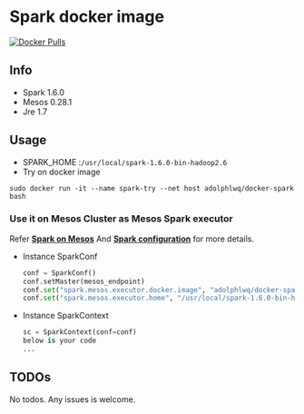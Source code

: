 # Spark docker image
[![Docker Pulls](https://img.shields.io/docker/pulls/adolphlwq/docker-spark.svg?maxAge=2592000)]()

## Info
- Spark 1.6.0
- Mesos 0.28.1
- Jre 1.7

## Usage
- SPARK_HOME :`/usr/local/spark-1.6.0-bin-hadoop2.6`
- Try on docker image
```
sudo docker run -it --name spark-try --net host adolphlwq/docker-spark bash
```

### Use it on Mesos Cluster as Mesos Spark executor
Refer **[Spark on Mesos](http://spark.apache.org/docs/latest/running-on-mesos.html#mesos-docker-support)** And **[Spark configuration](http://spark.apache.org/docs/latest/running-on-mesos.html#configuration)** for more details.

- Instance SparkConf

  ```python
  conf = SparkConf()
  conf.setMaster(mesos_endpoint)
  conf.set("spark.mesos.executor.docker.image", "adolphlwq/docker-spark")
  conf.set("spark.mesos.executor.home", "/usr/local/spark-1.6.0-bin-hadoop2.6")
  ```
- Instance SparkContext

  ```python
  sc = SparkContext(conf=conf)
  below is your code
  ...
  ```

## TODOs
No todos. Any issues is welcome.
